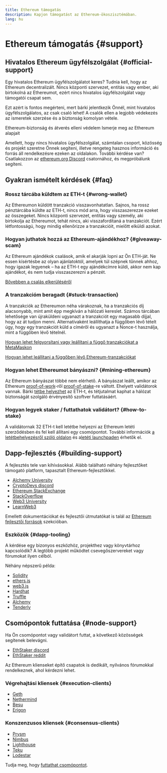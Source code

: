 ```yaml
---
title: Ethereum támogatás
description: Kapjon támogatást az Ethereum-ökoszisztémában.
lang: hu
---
```


# Ethereum támogatás {#support}

## Hivatalos Ethereum ügyfélszolgálat {#official-support}

Egy hivatalos Ethereum ügyfélszolgálatot keres? Tudnia kell, hogy az Ethereum decentralizált. Nincs központi szervezet, entitás vagy ember, aki birtokolná az Ethereumot, ezért nincs hivatalos ügyfélszolgálat vagy támogatói csapat sem.

Ezt azért is fontos megérteni, mert bárki jelentkezik Önnél, mint hivatalos ügyfélszolgálatos, az csak csaló lehet! A csalók ellen a legjobb védekezés az ismeretek szerzése és a biztonság komolyan vétele.

<DocLink to="/security/">
  Ethereum-biztonság és átverés elleni védelem
</DocLink>

<DocLink to="/learn/">
  Ismerje meg az Ethereum alapjait
</DocLink>

Amellett, hogy nincs hivatalos ügyfélszolgálat, számtalan csoport, közösség és projekt szeretne Önnek segíteni, illetve rengeteg hasznos információ és forrás áll rendelkezésre ezeken az oldalakon. További kérdése van? Csatlakozzon az [ethereum.org Discord](/discord/) csatornához, és megpróbálunk segíteni.

## Gyakran ismételt kérdések {#faq}

### Rossz tárcába küldtem az ETH-t {#wrong-wallet}

Az Ethereumon küldött tranzakció visszavonhatatlan. Sajnos, ha rossz pénztárcába küldte az ETH-t, nincs mód arra, hogy visszaszerezze ezeket az összegeket. Nincs központi szervezet, entitás vagy személy, aki birtokolja az Ethereumot, tehát nincs, aki visszafordítaná a tranzakciót. Ezért létfontosságú, hogy mindig ellenőrizze a tranzakcióit, mielőtt elküldi azokat.

### Hogyan juthatok hozzá az Ethereum-ajándékhoz? {#giveaway-scam}

Az Ethereum ajándékok csalások, amik el akarják lopni az Ön ETH-ját. Ne essen kísértésbe az olyan ajánlatoktól, amelyek túl szépnek tűnnek ahhoz, hogy igazak legyenek – ha az ETH-t egy ajándékcímre küldi, akkor nem kap ajándékot, és nem tudja visszaszerezni a pénzét.

[Bővebben a csalás elkerüléséről](/security/#common-scams)

### A tranzakcióm beragadt {#stuck-transaction}

A tranzakciók az Ethereumon néha várakoznak, ha a tranzakciós díj alacsonyabb, mint amit épp megkíván a hálózati kereslet. Számos tárcában lehetősége van újraküldeni ugyanazt a tranzakciót egy magasabb díjjal, hogy az át tudjon menni. Alternatívaként leállíthatja a függőben lévő tételt úgy, hogy egy tranzakciót küld a címéről és ugyanazt a Nonce-t használja, mint a függőben lévő tételnél.

[Hogyan lehet felgyorsítani vagy leállítani a függő tranzakciókat a MetaMaskon](https://metamask.zendesk.com/hc/en-us/articles/360015489251-How-to-speed-up-or-cancel-a-pending-transaction)

[Hogyan lehet leállítani a függőben lévő Ethereum-tranzakciókat](https://info.etherscan.com/how-to-cancel-ethereum-pending-transactions/)

### Hogyan lehet Ethereumot bányászni? {#mining-ethereum}

Az Ethereum bányászat többé nem elérhető. A bányászat leállt, amikor az Ethereum [proof-of-work](/glossary/#pow)-ről [proof-of-stake](/glossary/#pos)-re váltott. Ehelyett validátorok vannak. Bárki [tétbe helyezhet](/glossary/#staking) az ETH-t, és tétjutalmat kaphat a hálózat biztonságát szolgáló érvényesítő szoftver futtatásáért.

### Hogyan legyek staker / futtathatok validátort? {#how-to-stake}

A validátornak 32 ETH-t kell letétbe helyezni az Ethereum letéti szerződésben és fel kell állítani egy csomópontot. További információk [a letétbehelyezésről szóló oldalon](/staking) és a[letéti launchpaden](https://launchpad.ethereum.org/) érhetők el.

## Dapp-fejlesztés {#building-support}

A fejlesztés tele van kihívásokkal. Alább található néhány fejlesztőket támogató platform, tapasztalt Ethereum-fejlesztőkkel.

- [Alchemy University](https://university.alchemy.com/#starter_code)
- [CryptoDevs discord](https://discord.com/invite/5W5tVb3)
- [Ethereum StackExchange](https://ethereum.stackexchange.com/)
- [StackOverflow](https://stackoverflow.com/questions/tagged/web3)
- [Web3 University](https://www.web3.university/)
- [LearnWeb3](https://discord.com/invite/learnweb3)

Emellett dokumentációkat és fejlesztői útmutatókat is talál az [Ethereum fejlesztői források](/developers/) szekcióban.

### Eszközök {#dapp-tooling}

A kérdése egy bizonyos eszközhöz, projekthez vagy könyvtárhoz kapcsolódik? A legtöbb projekt működtet csevegőszervereket vagy fórumokat ilyen célból.

Néhány népszerű példa:

- [Solidity](https://gitter.im/ethereum/solidity)
- [ethers.js](https://discord.gg/6jyGVDK6Jx)
- [web3.js](https://discord.gg/GsABYQu4sC)
- [Hardhat](https://discord.gg/xtrMGhmbfZ)
- [Truffle](https://discord.gg/8uKcsccEYE)
- [Alchemy](http://alchemy.com/discord)
- [Tenderly](https://discord.gg/fBvDJYR)

## Csomópontok futtatása {#node-support}

Ha Ön csomópontot vagy validátort futtat, a következő közösségek segítenek belevágni.

- [EthStaker discord](https://discord.gg/ethstaker)
- [EthStaker reddit](https://www.reddit.com/r/ethstaker)

Az Ethereum klienseket építő csapatok is dedikált, nyilvános fórumokkal rendelkeznek, ahol kérdezni lehet.

### Végrehajtási kliensek {#execution-clients}

- [Geth](https://discord.gg/FqDzupGyYf)
- [Nethermind](https://discord.gg/YJx3pm8z5C)
- [Besu](https://discord.gg/p8djYngzKN)
- [Erigon](https://github.com/ledgerwatch/erigon/issues)

### Konszenzusos kliensek {#consensus-clients}

- [Prysm](https://discord.gg/prysmaticlabs)
- [Nimbus](https://discord.gg/nSmEH3qgFv)
- [Lighthouse](https://discord.gg/cyAszAh)
- [Teku](https://discord.gg/7hPv2T6)
- [Lodestar](https://discord.gg/aMxzVcr)

Tudja meg, hogy [futtathat csomópontot](/developers/docs/nodes-and-clients/run-a-node/).
